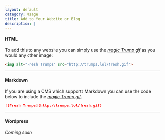 ```yaml
---
layout: default
category: Usage
title: Add to Your Website or Blog
description: |
---
```

#### HTML
To add this to any website you can simply use the _[magic Trump gif](http://trumps.lol/fresh.gif)_ as you would any other image:
```html
<img alt="Fresh Trumps" src="http://trumps.lol/fresh.gif">
```
---
#### Markdown
If you are using a CMS which supports Markdown you can use the code below to include the _[magic Trump gif](http://trumps.lol/fresh.gif)_.
```markdown
![Fresh Trumps](http://trumps.lol/fresh.gif)
```
___
#### Wordpress
_Coming soon_
